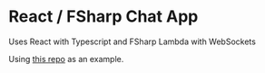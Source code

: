 # React / FSharp Chat App

Uses React with Typescript and FSharp Lambda with WebSockets

Using [this repo](https://github.com/aws-samples/simple-websockets-chat-app) as an example.
